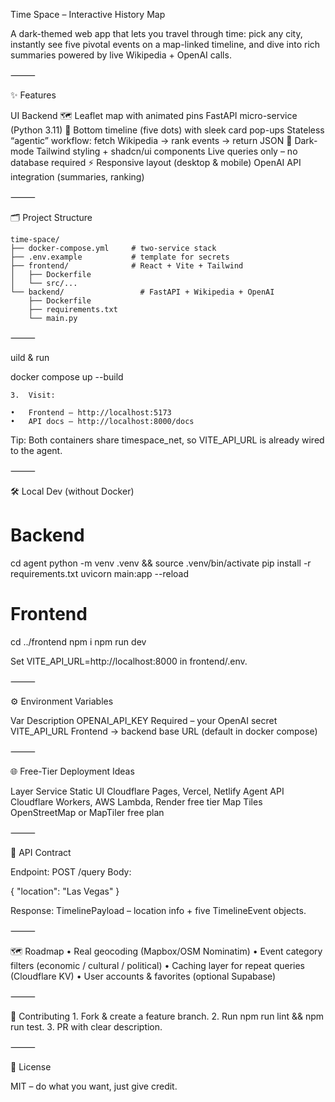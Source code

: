 Time Space – Interactive History Map

A dark-themed web app that lets you travel through time: pick any city, instantly see five pivotal events on a map-linked timeline, and dive into rich summaries powered by live Wikipedia + OpenAI calls.

⸻

✨ Features

UI	Backend
🗺️ Leaflet map with animated pins	FastAPI micro-service (Python 3.11)
📜 Bottom timeline (five dots) with sleek card pop-ups	Stateless “agentic” workflow: fetch Wikipedia → rank events → return JSON
🎨 Dark-mode Tailwind styling + shadcn/ui components	Live queries only – no database required
⚡ Responsive layout (desktop & mobile)	OpenAI API integration (summaries, ranking)


⸻

🗂️ Project Structure


```
time-space/
├── docker-compose.yml     # two-service stack
├── .env.example           # template for secrets
├── frontend/              # React + Vite + Tailwind
│   ├── Dockerfile
│   └── src/...
└── backend/                 # FastAPI + Wikipedia + OpenAI
    ├── Dockerfile
    ├── requirements.txt
    └── main.py
```

⸻

uild & run

docker compose up --build


	3.	Visit:

	•	Frontend – http://localhost:5173
	•	API docs – http://localhost:8000/docs

Tip: Both containers share timespace_net, so VITE_API_URL is already wired to the agent.

⸻

🛠️ Local Dev (without Docker)

# Backend
cd agent
python -m venv .venv && source .venv/bin/activate
pip install -r requirements.txt
uvicorn main:app --reload

# Frontend
cd ../frontend
npm i
npm run dev

Set VITE_API_URL=http://localhost:8000 in frontend/.env.

⸻

⚙️ Environment Variables

Var	Description
OPENAI_API_KEY	Required – your OpenAI secret
VITE_API_URL	Frontend → backend base URL (default in docker compose)


⸻

🌐 Free-Tier Deployment Ideas

Layer	Service
Static UI	Cloudflare Pages, Vercel, Netlify
Agent API	Cloudflare Workers, AWS Lambda, Render free tier
Map Tiles	OpenStreetMap or MapTiler free plan


⸻

📡 API Contract

Endpoint: POST /query
Body:

{ "location": "Las Vegas" }

Response: TimelinePayload – location info + five TimelineEvent objects.

⸻

🗺️ Roadmap
	•	Real geocoding (Mapbox/OSM Nominatim)
	•	Event category filters (economic / cultural / political)
	•	Caching layer for repeat queries (Cloudflare KV)
	•	User accounts & favorites (optional Supabase)

⸻

🤝 Contributing
	1.	Fork & create a feature branch.
	2.	Run npm run lint && npm run test.
	3.	PR with clear description.

⸻

📄 License

MIT – do what you want, just give credit.